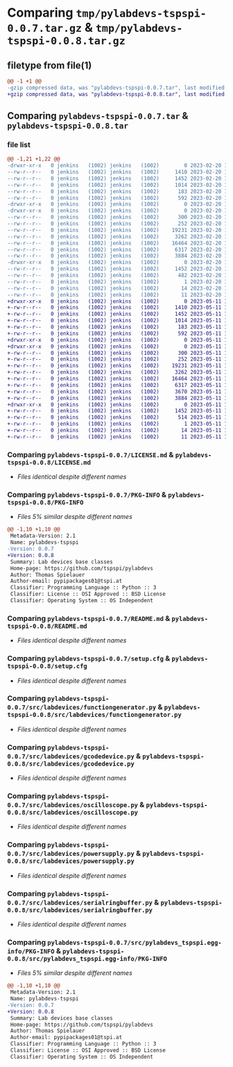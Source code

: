 # Comparing `tmp/pylabdevs-tspspi-0.0.7.tar.gz` & `tmp/pylabdevs-tspspi-0.0.8.tar.gz`

## filetype from file(1)

```diff
@@ -1 +1 @@
-gzip compressed data, was "pylabdevs-tspspi-0.0.7.tar", last modified: Mon Feb 20 12:26:48 2023, max compression
+gzip compressed data, was "pylabdevs-tspspi-0.0.8.tar", last modified: Thu May 11 10:53:01 2023, max compression
```

## Comparing `pylabdevs-tspspi-0.0.7.tar` & `pylabdevs-tspspi-0.0.8.tar`

### file list

```diff
@@ -1,21 +1,22 @@
-drwxr-xr-x   0 jenkins   (1002) jenkins   (1002)        0 2023-02-20 12:26:48.655453 pylabdevs-tspspi-0.0.7/
--rw-r--r--   0 jenkins   (1002) jenkins   (1002)     1410 2023-02-20 12:26:06.000000 pylabdevs-tspspi-0.0.7/LICENSE.md
--rw-r--r--   0 jenkins   (1002) jenkins   (1002)     1452 2023-02-20 12:26:48.655546 pylabdevs-tspspi-0.0.7/PKG-INFO
--rw-r--r--   0 jenkins   (1002) jenkins   (1002)     1014 2023-02-20 12:26:06.000000 pylabdevs-tspspi-0.0.7/README.md
--rw-r--r--   0 jenkins   (1002) jenkins   (1002)      183 2023-02-20 12:26:06.000000 pylabdevs-tspspi-0.0.7/pyproject.toml
--rw-r--r--   0 jenkins   (1002) jenkins   (1002)      592 2023-02-20 12:26:48.656046 pylabdevs-tspspi-0.0.7/setup.cfg
-drwxr-xr-x   0 jenkins   (1002) jenkins   (1002)        0 2023-02-20 12:26:48.649921 pylabdevs-tspspi-0.0.7/src/
-drwxr-xr-x   0 jenkins   (1002) jenkins   (1002)        0 2023-02-20 12:26:48.651976 pylabdevs-tspspi-0.0.7/src/labdevices/
--rw-r--r--   0 jenkins   (1002) jenkins   (1002)      300 2023-02-20 12:26:06.000000 pylabdevs-tspspi-0.0.7/src/labdevices/__init__.py
--rw-r--r--   0 jenkins   (1002) jenkins   (1002)      252 2023-02-20 12:26:06.000000 pylabdevs-tspspi-0.0.7/src/labdevices/exceptions.py
--rw-r--r--   0 jenkins   (1002) jenkins   (1002)    19231 2023-02-20 12:26:06.000000 pylabdevs-tspspi-0.0.7/src/labdevices/functiongenerator.py
--rw-r--r--   0 jenkins   (1002) jenkins   (1002)     3262 2023-02-20 12:26:06.000000 pylabdevs-tspspi-0.0.7/src/labdevices/gcodedevice.py
--rw-r--r--   0 jenkins   (1002) jenkins   (1002)    16464 2023-02-20 12:26:06.000000 pylabdevs-tspspi-0.0.7/src/labdevices/oscilloscope.py
--rw-r--r--   0 jenkins   (1002) jenkins   (1002)     6317 2023-02-20 12:26:06.000000 pylabdevs-tspspi-0.0.7/src/labdevices/powersupply.py
--rw-r--r--   0 jenkins   (1002) jenkins   (1002)     3884 2023-02-20 12:26:06.000000 pylabdevs-tspspi-0.0.7/src/labdevices/serialringbuffer.py
-drwxr-xr-x   0 jenkins   (1002) jenkins   (1002)        0 2023-02-20 12:26:48.655313 pylabdevs-tspspi-0.0.7/src/pylabdevs_tspspi.egg-info/
--rw-r--r--   0 jenkins   (1002) jenkins   (1002)     1452 2023-02-20 12:26:48.000000 pylabdevs-tspspi-0.0.7/src/pylabdevs_tspspi.egg-info/PKG-INFO
--rw-r--r--   0 jenkins   (1002) jenkins   (1002)      482 2023-02-20 12:26:48.000000 pylabdevs-tspspi-0.0.7/src/pylabdevs_tspspi.egg-info/SOURCES.txt
--rw-r--r--   0 jenkins   (1002) jenkins   (1002)        1 2023-02-20 12:26:48.000000 pylabdevs-tspspi-0.0.7/src/pylabdevs_tspspi.egg-info/dependency_links.txt
--rw-r--r--   0 jenkins   (1002) jenkins   (1002)       14 2023-02-20 12:26:48.000000 pylabdevs-tspspi-0.0.7/src/pylabdevs_tspspi.egg-info/requires.txt
--rw-r--r--   0 jenkins   (1002) jenkins   (1002)       11 2023-02-20 12:26:48.000000 pylabdevs-tspspi-0.0.7/src/pylabdevs_tspspi.egg-info/top_level.txt
+drwxr-xr-x   0 jenkins   (1002) jenkins   (1002)        0 2023-05-11 10:53:01.944770 pylabdevs-tspspi-0.0.8/
+-rw-r--r--   0 jenkins   (1002) jenkins   (1002)     1410 2023-05-11 10:52:27.000000 pylabdevs-tspspi-0.0.8/LICENSE.md
+-rw-r--r--   0 jenkins   (1002) jenkins   (1002)     1452 2023-05-11 10:53:01.944853 pylabdevs-tspspi-0.0.8/PKG-INFO
+-rw-r--r--   0 jenkins   (1002) jenkins   (1002)     1014 2023-05-11 10:52:27.000000 pylabdevs-tspspi-0.0.8/README.md
+-rw-r--r--   0 jenkins   (1002) jenkins   (1002)      183 2023-05-11 10:52:27.000000 pylabdevs-tspspi-0.0.8/pyproject.toml
+-rw-r--r--   0 jenkins   (1002) jenkins   (1002)      592 2023-05-11 10:53:01.945330 pylabdevs-tspspi-0.0.8/setup.cfg
+drwxr-xr-x   0 jenkins   (1002) jenkins   (1002)        0 2023-05-11 10:53:01.941512 pylabdevs-tspspi-0.0.8/src/
+drwxr-xr-x   0 jenkins   (1002) jenkins   (1002)        0 2023-05-11 10:53:01.943746 pylabdevs-tspspi-0.0.8/src/labdevices/
+-rw-r--r--   0 jenkins   (1002) jenkins   (1002)      300 2023-05-11 10:52:27.000000 pylabdevs-tspspi-0.0.8/src/labdevices/__init__.py
+-rw-r--r--   0 jenkins   (1002) jenkins   (1002)      252 2023-05-11 10:52:27.000000 pylabdevs-tspspi-0.0.8/src/labdevices/exceptions.py
+-rw-r--r--   0 jenkins   (1002) jenkins   (1002)    19231 2023-05-11 10:52:27.000000 pylabdevs-tspspi-0.0.8/src/labdevices/functiongenerator.py
+-rw-r--r--   0 jenkins   (1002) jenkins   (1002)     3262 2023-05-11 10:52:27.000000 pylabdevs-tspspi-0.0.8/src/labdevices/gcodedevice.py
+-rw-r--r--   0 jenkins   (1002) jenkins   (1002)    16464 2023-05-11 10:52:27.000000 pylabdevs-tspspi-0.0.8/src/labdevices/oscilloscope.py
+-rw-r--r--   0 jenkins   (1002) jenkins   (1002)     6317 2023-05-11 10:52:27.000000 pylabdevs-tspspi-0.0.8/src/labdevices/powersupply.py
+-rw-r--r--   0 jenkins   (1002) jenkins   (1002)     3670 2023-05-11 10:52:27.000000 pylabdevs-tspspi-0.0.8/src/labdevices/pressuregauge.py
+-rw-r--r--   0 jenkins   (1002) jenkins   (1002)     3884 2023-05-11 10:52:27.000000 pylabdevs-tspspi-0.0.8/src/labdevices/serialringbuffer.py
+drwxr-xr-x   0 jenkins   (1002) jenkins   (1002)        0 2023-05-11 10:53:01.944641 pylabdevs-tspspi-0.0.8/src/pylabdevs_tspspi.egg-info/
+-rw-r--r--   0 jenkins   (1002) jenkins   (1002)     1452 2023-05-11 10:53:01.000000 pylabdevs-tspspi-0.0.8/src/pylabdevs_tspspi.egg-info/PKG-INFO
+-rw-r--r--   0 jenkins   (1002) jenkins   (1002)      514 2023-05-11 10:53:01.000000 pylabdevs-tspspi-0.0.8/src/pylabdevs_tspspi.egg-info/SOURCES.txt
+-rw-r--r--   0 jenkins   (1002) jenkins   (1002)        1 2023-05-11 10:53:01.000000 pylabdevs-tspspi-0.0.8/src/pylabdevs_tspspi.egg-info/dependency_links.txt
+-rw-r--r--   0 jenkins   (1002) jenkins   (1002)       14 2023-05-11 10:53:01.000000 pylabdevs-tspspi-0.0.8/src/pylabdevs_tspspi.egg-info/requires.txt
+-rw-r--r--   0 jenkins   (1002) jenkins   (1002)       11 2023-05-11 10:53:01.000000 pylabdevs-tspspi-0.0.8/src/pylabdevs_tspspi.egg-info/top_level.txt
```

### Comparing `pylabdevs-tspspi-0.0.7/LICENSE.md` & `pylabdevs-tspspi-0.0.8/LICENSE.md`

 * *Files identical despite different names*

### Comparing `pylabdevs-tspspi-0.0.7/PKG-INFO` & `pylabdevs-tspspi-0.0.8/PKG-INFO`

 * *Files 5% similar despite different names*

```diff
@@ -1,10 +1,10 @@
 Metadata-Version: 2.1
 Name: pylabdevs-tspspi
-Version: 0.0.7
+Version: 0.0.8
 Summary: Lab devices base classes
 Home-page: https://github.com/tspspi/pylabdevs
 Author: Thomas Spielauer
 Author-email: pypipackages01@tspi.at
 Classifier: Programming Language :: Python :: 3
 Classifier: License :: OSI Approved :: BSD License
 Classifier: Operating System :: OS Independent
```

### Comparing `pylabdevs-tspspi-0.0.7/README.md` & `pylabdevs-tspspi-0.0.8/README.md`

 * *Files identical despite different names*

### Comparing `pylabdevs-tspspi-0.0.7/setup.cfg` & `pylabdevs-tspspi-0.0.8/setup.cfg`

 * *Files identical despite different names*

### Comparing `pylabdevs-tspspi-0.0.7/src/labdevices/functiongenerator.py` & `pylabdevs-tspspi-0.0.8/src/labdevices/functiongenerator.py`

 * *Files identical despite different names*

### Comparing `pylabdevs-tspspi-0.0.7/src/labdevices/gcodedevice.py` & `pylabdevs-tspspi-0.0.8/src/labdevices/gcodedevice.py`

 * *Files identical despite different names*

### Comparing `pylabdevs-tspspi-0.0.7/src/labdevices/oscilloscope.py` & `pylabdevs-tspspi-0.0.8/src/labdevices/oscilloscope.py`

 * *Files identical despite different names*

### Comparing `pylabdevs-tspspi-0.0.7/src/labdevices/powersupply.py` & `pylabdevs-tspspi-0.0.8/src/labdevices/powersupply.py`

 * *Files identical despite different names*

### Comparing `pylabdevs-tspspi-0.0.7/src/labdevices/serialringbuffer.py` & `pylabdevs-tspspi-0.0.8/src/labdevices/serialringbuffer.py`

 * *Files identical despite different names*

### Comparing `pylabdevs-tspspi-0.0.7/src/pylabdevs_tspspi.egg-info/PKG-INFO` & `pylabdevs-tspspi-0.0.8/src/pylabdevs_tspspi.egg-info/PKG-INFO`

 * *Files 5% similar despite different names*

```diff
@@ -1,10 +1,10 @@
 Metadata-Version: 2.1
 Name: pylabdevs-tspspi
-Version: 0.0.7
+Version: 0.0.8
 Summary: Lab devices base classes
 Home-page: https://github.com/tspspi/pylabdevs
 Author: Thomas Spielauer
 Author-email: pypipackages01@tspi.at
 Classifier: Programming Language :: Python :: 3
 Classifier: License :: OSI Approved :: BSD License
 Classifier: Operating System :: OS Independent
```

